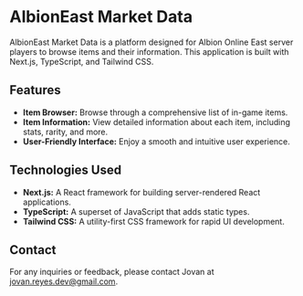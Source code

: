 # AlbionEast Market Data

AlbionEast Market Data is a platform designed for Albion Online East server players to browse items and their information. This application is built with Next.js, TypeScript, and Tailwind CSS.

## Features

- **Item Browser:** Browse through a comprehensive list of in-game items.
- **Item Information:** View detailed information about each item, including stats, rarity, and more.
- **User-Friendly Interface:** Enjoy a smooth and intuitive user experience.

## Technologies Used

- **Next.js:** A React framework for building server-rendered React applications.
- **TypeScript:** A superset of JavaScript that adds static types.
- **Tailwind CSS:** A utility-first CSS framework for rapid UI development.

## Contact
For any inquiries or feedback, please contact Jovan at jovan.reyes.dev@gmail.com.